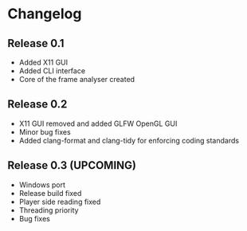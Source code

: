 Changelog
=========

Release 0.1
-----------

- Added X11 GUI
- Added CLI interface
- Core of the frame analyser created

Release 0.2
-----------

- X11 GUI removed and added GLFW OpenGL GUI
- Minor bug fixes
- Added clang-format and clang-tidy for enforcing coding standards

Release 0.3 (UPCOMING)
----------------------

- Windows port
- Release build fixed
- Player side reading fixed
- Threading priority
- Bug fixes

